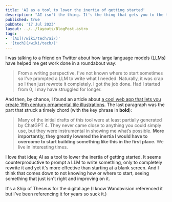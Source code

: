 ```yaml
---
title: 'AI as a tool to lower the inertia of getting started'
description: "AI isn't the thing. It's the thing that gets you to the thing."
published: true
pubDate: '17 Jul 2023'
layout: ../../layouts/BlogPost.astro
tags:
- '[AI](/wiki/tech/ai/)'
- '[tech](/wiki/tech/)'
---
```


I was talking to a friend on Twitter about how large language models (LLMs) have helped me get work done in a roundabout way:

> From a writing perspective, I've not known where to start sometimes so I've prompted a LLM to write what I needed. Naturally, it was crap so I then just rewrote it completely. I got the job done. Had I started from 0, I may have struggled for longer.

And then, by chance, I found an article about [a cool web app that lets you create 19th century ornamental tile illustrations](https://www.deepakg.com/bringing-19th-century-ornamental-tile-illustrations-into-a-21st-century-web-app). The last paragraph was the part that struck a timely chord (with the key phrase in **bold**):

> Many of the initial drafts of this tool were at least partially generated by ChatGPT 4. They never came close to anything you could simply use, but they were instrumental in showing me what’s possible. <strong>More importantly, they greatly lowered the inertia I would have to overcome to start building something like this in the first place.</strong> We live in interesting times.

I love that idea; AI as a tool to lower the inertia of getting started. It seems counterproductive to prompt a LLM to write something, only to completely rewrite it and yet it's more effective than starting at a blank screen. And I think that comes down to not knowing how or where to start, seeing something that just isn't right and improving on it. 

It's a Ship of Theseus for the digital age (I know Wandavision referenced it but I've been referencing it for years so suck it.)